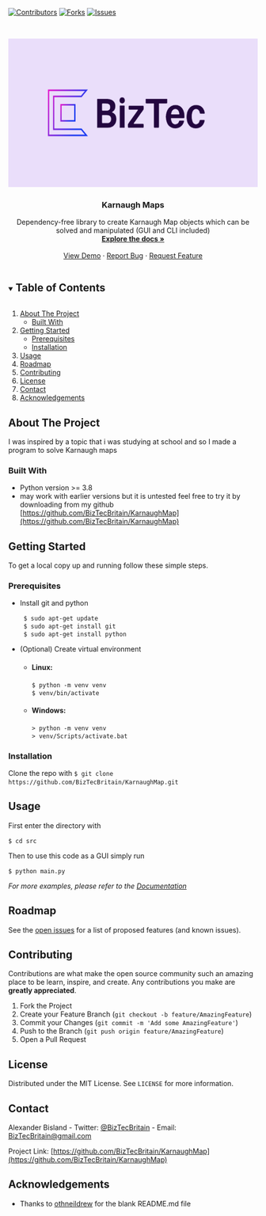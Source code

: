 [![Contributors][contributors-shield]][contributors-url]
[![Forks][forks-shield]][forks-url]
[![Issues][issues-shield]][issues-url]
<!--[![LinkedIn][linkedin-shield]][linkedin-url]-->



<br />
<p align="center">
  <a href="https://github.com/BizTecBritain/KarnaughMap">
    <img src="https://github.com/BizTecBritain/BizTecBritain/blob/main/BizTec.png" alt="Logo" width="580" height="300">
  </a>

  <h3 align="center">Karnaugh Maps</h3>

  <p align="center">
    Dependency-free library to create Karnaugh Map objects which can be solved and manipulated (GUI and CLI included)
    <br />
    <a href="https://github.com/BizTecBritain/KarnaughMap"><strong>Explore the docs »</strong></a>
    <br />
    <br />
    <a href="https://github.com/BizTecBritain/KarnaughMap">View Demo</a>
    ·
    <a href="https://github.com/BizTecBritain/KarnaughMap/issues">Report Bug</a>
    ·
    <a href="https://github.com/BizTecBritain/KarnaughMap/issues">Request Feature</a>
  </p>
</p>



<details open="open">
  <summary><h2 style="display: inline-block">Table of Contents</h2></summary>
  <ol>
    <li>
      <a href="#about-the-project">About The Project</a>
      <ul>
        <li><a href="#built-with">Built With</a></li>
      </ul>
    </li>
    <li>
      <a href="#getting-started">Getting Started</a>
      <ul>
        <li><a href="#prerequisites">Prerequisites</a></li>
        <li><a href="#installation">Installation</a></li>
      </ul>
    </li>
    <li><a href="#usage">Usage</a></li>
    <li><a href="#roadmap">Roadmap</a></li>
    <li><a href="#contributing">Contributing</a></li>
    <li><a href="#license">License</a></li>
    <li><a href="#contact">Contact</a></li>
    <li><a href="#acknowledgements">Acknowledgements</a></li>
  </ol>
</details>



## About The Project

I was inspired by a topic that i was studying at school and so I made a program to solve Karnaugh maps


### Built With

* Python version >= 3.8
* may work with earlier versions but it is untested feel free to try it by downloading from my github [https://github.com/BizTecBritain/KarnaughMap](https://github.com/BizTecBritain/KarnaughMap)



## Getting Started

To get a local copy up and running follow these simple steps.

### Prerequisites

* Install git and python
  ```
   $ sudo apt-get update
   $ sudo apt-get install git
   $ sudo apt-get install python
  ```

* (Optional) Create virtual environment
  * #### Linux:
    ```
    $ python -m venv venv
    $ venv/bin/activate
    ```
  * #### Windows:
    ```
    > python -m venv venv
    > venv/Scripts/activate.bat
    ```

### Installation

Clone the repo with ```$ git clone https://github.com/BizTecBritain/KarnaughMap.git```



## Usage

First enter the directory with
```
$ cd src
```

Then to use this code as a GUI simply run
```
$ python main.py
```

_For more examples, please refer to the [Documentation](https://example.com)_



## Roadmap

See the [open issues](https://github.com/BizTecBritain/KarnaughMap/issues) for a list of proposed features (and known issues).



## Contributing

Contributions are what make the open source community such an amazing place to be learn, inspire, and create. Any contributions you make are **greatly appreciated**.

1. Fork the Project
2. Create your Feature Branch (`git checkout -b feature/AmazingFeature`)
3. Commit your Changes (`git commit -m 'Add some AmazingFeature'`)
4. Push to the Branch (`git push origin feature/AmazingFeature`)
5. Open a Pull Request



## License

Distributed under the MIT License. See `LICENSE` for more information.



## Contact

Alexander Bisland - Twitter: [@BizTecBritain](https://twitter.com/BizTecBritain) - Email: BizTecBritain@gmail.com

Project Link: [https://github.com/BizTecBritain/KarnaughMap](https://github.com/BizTecBritain/KarnaughMap) 



## Acknowledgements

* Thanks to [othneildrew](https://github.com/othneildrew/Best-README-Template/blob/master/BLANK_README.md) for the blank README.md file

[contributors-shield]: https://img.shields.io/github/contributors/BizTecBritain/KarnaughMap.svg?style=for-the-badge
[contributors-url]: https://github.com/BizTecBritain/KarnaughMap/graphs/contributors
[forks-shield]: https://img.shields.io/github/forks/BizTecBritain/KarnaughMap.svg?style=for-the-badge
[forks-url]: https://github.com/BizTecBritain/KarnaughMap/network/members
[issues-shield]: https://img.shields.io/github/issues/BizTecBritain/KarnaughMap.svg?style=for-the-badge
[issues-url]: https://github.com/BizTecBritain/KarnaughMap/issues
<!--[linkedin-shield]: https://img.shields.io/badge/-LinkedIn-black.svg?style=for-the-badge&logo=linkedin&colorB=555
[linkedin-url]: https://linkedin.com/in/othneildrew-->